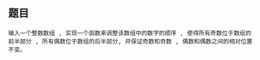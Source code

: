 ## 题目
    输入一个整数数组 , 实现一个函数来调整该数组中的数字的顺序 , 使得所有奇数位于数组的前半部分 , 所有偶数位于数组的后半部分, 并保证奇数和奇数 , 偶数和偶数之间的相对位置不变。
